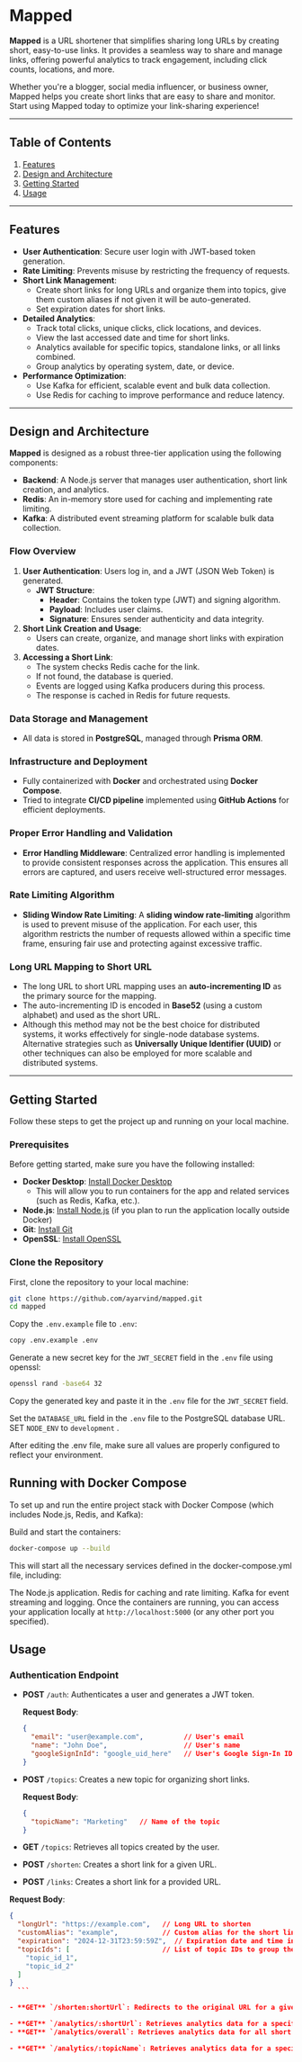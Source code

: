 # Mapped
**Mapped** is a URL shortener that simplifies sharing long URLs by creating short, easy-to-use links. It provides a seamless way to share and manage links, offering powerful analytics to track engagement, including click counts, locations, and more. 

Whether you're a blogger, social media influencer, or business owner, Mapped helps you create short links that are easy to share and monitor. Start using Mapped today to optimize your link-sharing experience!

---

## Table of Contents
1. [Features](#features)
2. [Design and Architecture](#design-and-architecture)
3. [Getting Started](#getting-started)
4. [Usage](#usage)

---

## Features
- **User Authentication**: Secure user login with JWT-based token generation.  
- **Rate Limiting**: Prevents misuse by restricting the frequency of requests.  
- **Short Link Management**:
  - Create short links for long URLs and organize them into topics, give them custom aliases if not given it will be auto-generated.
  - Set expiration dates for short links.  
- **Detailed Analytics**:
  - Track total clicks, unique clicks, click locations, and devices.
  - View the last accessed date and time for short links.
  - Analytics available for specific topics, standalone links, or all links combined.
  - Group analytics by operating system, date, or device.  
- **Performance Optimization**:
  - Use Kafka for efficient, scalable event and bulk data collection.
  - Use Redis for caching to improve performance and reduce latency.  



---

## Design and Architecture
**Mapped** is designed as a robust three-tier application using the following components:  

- **Backend**: A Node.js server that manages user authentication, short link creation, and analytics.  
- **Redis**: An in-memory store used for caching and implementing rate limiting.  
- **Kafka**: A distributed event streaming platform for scalable bulk data collection.  


### Flow Overview
1. **User Authentication**: Users log in, and a JWT (JSON Web Token) is generated.  
   - **JWT Structure**:  
     - **Header**: Contains the token type (JWT) and signing algorithm.  
     - **Payload**: Includes user claims.  
     - **Signature**: Ensures sender authenticity and data integrity.  
2. **Short Link Creation and Usage**:  
   - Users can create, organize, and manage short links with expiration dates.  
3. **Accessing a Short Link**:  
   - The system checks Redis cache for the link.  
   - If not found, the database is queried.  
   - Events are logged using Kafka producers during this process.  
   - The response is cached in Redis for future requests.  

### Data Storage and Management
- All data is stored in **PostgreSQL**, managed through **Prisma ORM**.  

### Infrastructure and Deployment
- Fully containerized with **Docker** and orchestrated using **Docker Compose**.  
- Tried to integrate **CI/CD pipeline** implemented using **GitHub Actions** for efficient deployments.  


### Proper Error Handling and Validation
- **Error Handling Middleware**: Centralized error handling is implemented to provide consistent responses across the application. This ensures all errors are captured, and users receive well-structured error messages.

### Rate Limiting Algorithm
- **Sliding Window Rate Limiting**: A **sliding window rate-limiting** algorithm is used to prevent misuse of the application. For each user, this algorithm restricts the number of requests allowed within a specific time frame, ensuring fair use and protecting against excessive traffic.

### Long URL Mapping to Short URL
- The long URL to short URL mapping uses an **auto-incrementing ID** as the primary source for the mapping.
- The auto-incrementing ID is encoded in **Base52** (using a custom alphabet) and used as the short URL.
- Although this method may not be the best choice for distributed systems, it works effectively for single-node database systems. Alternative strategies such as **Universally Unique Identifier (UUID)** or other techniques can also be employed for more scalable and distributed systems.

---

## Getting Started

Follow these steps to get the project up and running on your local machine.

### Prerequisites

Before getting started, make sure you have the following installed:

- **Docker Desktop**: [Install Docker Desktop](https://www.docker.com/products/docker-desktop)
  - This will allow you to run containers for the app and related services (such as Redis, Kafka, etc.).
- **Node.js**: [Install Node.js](https://nodejs.org/) (if you plan to run the application locally outside Docker)
- **Git**: [Install Git](https://git-scm.com/book/en/v2/Getting-Started-Installing-Git)
- **OpenSSL**: [Install OpenSSL](https://www.openssl.org/source/)

### Clone the Repository

First, clone the repository to your local machine:

```bash
git clone https://github.com/ayarvind/mapped.git
cd mapped
```
Copy the `.env.example` file to `.env`:

```bash
copy .env.example .env
```
Generate a new secret key for the `JWT_SECRET` field in the `.env` file using openssl:

```bash
openssl rand -base64 32
```
Copy the generated key and paste it in the `.env` file for the `JWT_SECRET` field.

Set the `DATABASE_URL` field in the `.env` file to the PostgreSQL database URL.
SET `NODE_ENV` to `development` .

After editing the .env file, make sure all values are properly configured to reflect your environment.


## Running with Docker Compose
To set up and run the entire project stack with Docker Compose (which includes Node.js, Redis, and Kafka):

Build and start the containers:

```bash
docker-compose up --build
```
This will start all the necessary services defined in the docker-compose.yml file, including:

The Node.js application.
Redis for caching and rate limiting.
Kafka for event streaming and logging.
Once the containers are running, you can access your application locally at `http://localhost:5000` (or any other port you specified).


## Usage

### Authentication Endpoint

- **POST** `/auth`: Authenticates a user and generates a JWT token.
  
  **Request Body**:
  ```json
  {
    "email": "user@example.com",          // User's email
    "name": "John Doe",                   // User's name
    "googleSignInId": "google_uid_here"   // User's Google Sign-In ID (same as UID when logging in with Google)
  }
    ```
- **POST** `/topics`: Creates a new topic for organizing short links.
  
  **Request Body**:
  ```json
  {
    "topicName": "Marketing"   // Name of the topic
  }
  ```
- **GET** `/topics`: Retrieves all topics created by the user.

- **POST** `/shorten`: Creates a short link for a given URL.
  
 - **POST** `/links`: Creates a short link for a provided URL.

  **Request Body**:
  ```json
  {
    "longUrl": "https://example.com",   // Long URL to shorten
    "customAlias": "example",           // Custom alias for the short link (optional)
    "expiration": "2024-12-31T23:59:59Z",  // Expiration date and time in ISO 8601 format (optional)
    "topicIds": [                       // List of topic IDs to group the short link (optional)
      "topic_id_1",
      "topic_id_2"
    ]
  }
    ```

- **GET** `/shorten:shortUrl`: Redirects to the original URL for a given short link.

- **GET** `/analytics/:shortUrl`: Retrieves analytics data for a specific short link.
- **GET** `/analytics/overall`: Retrieves analytics data for all short links.

- **GET** `/analytics/:topicName`: Retrieves analytics data for a specific topic.

  




